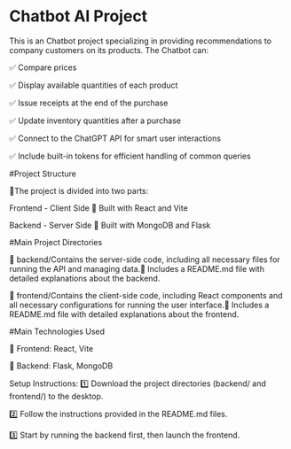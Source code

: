 # Chatbot AI Project

This is an Chatbot project specializing in providing recommendations to company customers on its products. The Chatbot can:

✅ Compare prices

✅ Display available quantities of each product

✅ Issue receipts at the end of the purchase

✅ Update inventory quantities after a purchase

✅ Connect to the ChatGPT API for smart user interactions

✅ Include built-in tokens for efficient handling of common queries

#Project Structure

📌The project is divided into two parts:

Frontend - Client Side 📌 Built with React and Vite

Backend - Server Side 📌 Built with MongoDB and Flask

#Main Project Directories

📂 backend/Contains the server-side code, including all necessary files for running the API and managing data.📌 Includes a README.md file with detailed explanations about the backend.


📂 frontend/Contains the client-side code, including React components and all necessary configurations for running the user interface.📌 Includes a README.md file with detailed explanations about the frontend.

#Main Technologies Used

🚀 Frontend: React, Vite

🚀 Backend: Flask, MongoDB

Setup Instructions:
1️⃣ Download the project directories (backend/ and frontend/) to the desktop.

2️⃣ Follow the instructions provided in the README.md files.

3️⃣ Start by running the backend first, then launch the frontend.

